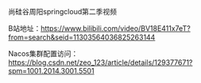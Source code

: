 尚硅谷周阳springcloud第二季视频

B站地址：https://www.bilibili.com/video/BV18E411x7eT?from=search&seid=11303564036825263144

Nacos集群配置访问：https://blog.csdn.net/zeo_123/article/details/129377671?spm=1001.2014.3001.5501
